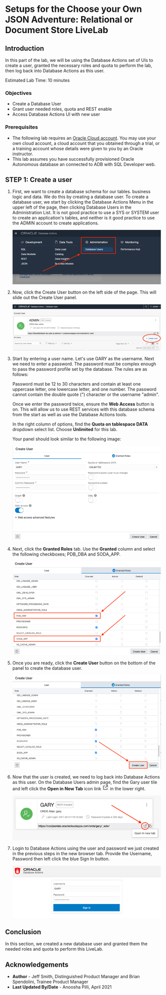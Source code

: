 # Setups for the Choose your Own JSON Adventure: Relational or Document Store LiveLab

## Introduction

In this part of the lab, we will be using the Database Actions set of UIs to create a user, granted the necessary roles and quota to perform the lab, then log back into Database Actions as this user.

Estimated Lab Time: 10 minutes

### Objectives

- Create a Database User
- Grant user needed roles, quota and REST enable
- Access Database Actions UI with new user

### Prerequisites

- The following lab requires an <a href="https://www.oracle.com/cloud/free/" target="\_blank">Oracle Cloud account</a>. You may use your own cloud account, a cloud account that you obtained through a trial, or a training account whose details were given to you by an Oracle instructor.
- This lab assumes you have successfully provisioned Oracle Autonomous database an connected to ADB with SQL Developer web.

## **STEP 1**: Create a user

1. First, we want to create a database schema for our tables. business logic and data. We do this by creating a database user. To create a database user, we start by clicking the Database Actions Menu in the upper left of the page, then clicking Database Users in the Administration List. It is not good practice to use a SYS or SYSTEM user to create an application's tables, and neither is it good practice to use the ADMIN account to create applications.

    ![Database Actions Menu, Administration then Users](./images/setups-1.png)

2. Now, click the Create User button on the left side of the page. This will slide out the Create User panel.

    ![Create User button on the left side of the page](./images/setups-2.png)

3. Start by entering a user name. Let's use GARY as the username. Next we need to enter a password. The password must be complex enough to pass the password profile set by the database. The rules are as follows:

    Password must be 12 to 30 characters and contain at least one uppercase letter, one lowercase letter, and one number. The password cannot contain the double quote (") character or the username "admin".

    Once we enter the password twice, ensure the **Web Access** button is on. This will allow us to use REST services with this database schema from the start as well as use the Database Actions tools. 
    
    In the right column of options, find the **Quota on tablespace DATA** dropdown select list. Choose **Unlimited** for this lab.
    
    Your panel should look similar to the following image:

    ![Create User Slide Out Panel](./images/setups-3.png)

4. Next, click the **Granted Roles** tab. Use the **Granted** column and select the following checkboxes; PDB\_DBA and SODA\_APP.

    ![Granted Roles Slide Out Panel](./images/setups-4.png)

5. Once you are ready, click the **Create User** button on the bottom of the panel to create the database user.

    ![Create User Button](./images/setups-5.png)

6. Now that the user is created, we need to log back into Database Actions as this user. On the Database Users admin page, find the Gary user tile and left click the **Open in New Tab** icon link ![New Tab Icon](./images/newTab.png) in the lower right.

    ![Open in New Tab Link on User Card](./images/setups-6.png)

7. Login to Database Actions using the user and password we just created in the previous steps in the new browser tab. Provide the Username, Password then left click the blue Sign In button.

    ![Log into Database Actions](./images/setups-7.png)

## Conclusion

In this section, we created a new database user and granted them the needed roles and quota to perform this LiveLab.

## Acknowledgements

- **Author** - Jeff Smith, Distinguished Product Manager and Brian Spendolini, Trainee Product Manager
- **Last Updated By/Date** - Anoosha Pilli, April 2021
